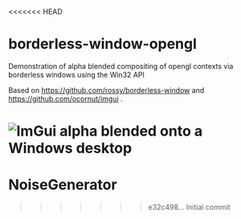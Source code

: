<<<<<<< HEAD
# borderless-window-opengl
Demonstration of alpha blended compositing of opengl contexts via borderless windows using the Win32 API


Based on https://github.com/rossy/borderless-window and https://github.com/ocornut/imgui .

![ImGui alpha blended onto a Windows desktop](https://github.com/ands/borderless-window-opengl/raw/master/screenshots/imgui_with_alpha_on_win32.png)
=======
# NoiseGenerator
>>>>>>> e32c498... Initial commit
